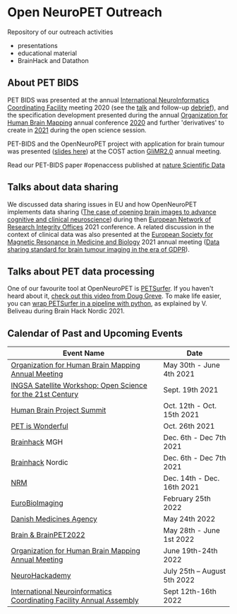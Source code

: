 # Open NeuroPET Outreach

Repository of our outreach activities
- presentations
- educational material
- BrainHack and Datathon

## About PET BIDS

PET BIDS was presented at the annual [International NeuroInformatics Coordinating Facility](https://www.incf.org/about-incf) meeting 2020 (see the [talk](https://drive.google.com/file/d/1dl_crraH6LQ-LyrrWOPEg2Cx5M7fpdMR/view?usp=sharing) and follow-up [debrief](https://www.youtube.com/watch?v=S-S0bCYimq0)), and the specification development presented during the annual [Organization for Human Brain Mapping](https://www.humanbrainmapping.org/) annual conference [2020](https://www.youtube.com/watch?v=PaTeKKxKzrw) and further 'derivatives' to create in [2021](https://www.youtube.com/watch?v=2ThzGy40Iig) during the open science session.

PET-BIDS and the OpenNeuroPET project with application for brain tumour was presented ([slides here](https://doi.org/10.6084/m9.figshare.16652794.v1)) at the COST action [GliMR2.0](https://glimr.eu/) annual meeting.  

Read our PET-BIDS paper #openaccess published at [nature Scientific Data](https://www.nature.com/sdata/)

## Talks about data sharing

We discussed data sharing issues in EU and how OpenNeuroPET implements data sharing ([The case of opening brain images to advance cognitive and clinical neuroscience](https://doi.org/10.6084/m9.figshare.16652761.v1)) during then [European Network of Research Integrity Offices](http://www.enrio.eu/) 2021 conference. A related discussion in the context of clinical data was also presented at the [European Society for Magnetic Resonance in Medicine and Biology](https://www.esmrmb.org/congress/esmrmb-2021/) 2021 annual meeting ([Data sharing standard for brain tumour imaging in the era of GDPR](https://doi.org/10.6084/m9.figshare.16676521.v1)).

## Talks about PET data processing

One of our favourite tool at OpenNeuroPET is [PETSurfer](https://surfer.nmr.mgh.harvard.edu/fswiki/PetSurfer). If you haven't heard about it, [check out this video from Doug Greve](https://youtu.be/1-sgAct6_NY?t=1583). To make life easier, you can [wrap PETSurfer in a pipeline with python](https://youtu.be/m3pFVS13U3g), as explained by V. Beliveau during Brain Hack Nordic 2021.

## Calendar of Past and Upcoming Events

| Event Name | Date |
| ---------- | -------- |
| [Organization for Human Brain Mapping Annual Meeting](https://www.humanbrainmapping.org/)  | May 30th - June 4th 2021 |
| [INGSA Satellite Workshop: Open Science for the 21st Century](https://www.ingsa.org/ingsa2021/ingsa2021-unesco/) | Sept. 19th 2021 |
| [Human Brain Project Summit](https://www.humanbrainproject.eu/en/) | Oct. 12th - Oct. 15th 2021 |
| [PET is Wonderful](https://petiswonderful.org/) | Oct. 26th 2021 |
| [Brainhack](https://brainhack.org/) MGH | Dec. 6th - Dec 7th 2021 |
| [Brainhack](https://brainhack.org/) Nordic | Dec. 6th - Dec 7th 2021 |
| [NRM](https://www.nrm2021.org/) | Dec. 14th - Dec. 16th 2021 |
| [EuroBioImaging](https://www.eurobioimaging.eu/) | February 25th 2022 |
| [Danish Medicines Agency](dkma@dkma.dk) | May 24th 2022 |
| [Brain & BrainPET2022](https://brain2022.scot/) | May 28th - June 1st 2022 |
| [Organization for Human Brain Mapping Annual Meeting](https://www.humanbrainmapping.org/) | June 19th-24th 2022 |
| [NeuroHackademy](https://github.com/neurohackademy/nh2022-curriculum/tree/main/ganz-petbids) |  July 25th – August 5th 2022 |
| [International Neuroinformatics Coordinating Facility Annual Assembly](https://www.incf.org/blog/welcome-incf-assembly-2022) | Sept 12th-16th 2022 |
